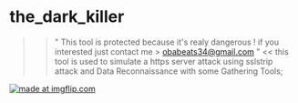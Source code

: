 # the_dark_killer
>> " This tool is protected because it's realy dangerous ! if you interested just contact me > obabeats34@gmail.com " <<
this tool is used to simulate a https server attack using sslstrip attack and  Data Reconnaissance with some Gathering Tools;

<a href="https://imgflip.com/gif/2pk5a6"><img src="https://i.imgflip.com/2pk5a6.gif" title="made at imgflip.com"/></a>

